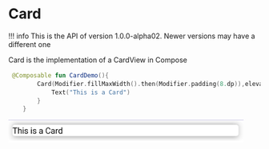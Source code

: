 # Card

!!! info
    This is the API of version 1.0.0-alpha02. Newer versions may have a different one

Card is the implementation of a CardView in Compose

```kotlin
 @Composable fun CardDemo(){
        Card(Modifier.fillMaxWidth().then(Modifier.padding(8.dp)),elevation = 8.dp){
            Text("This is a Card")
        }
    }
```

<p align="left">
  <img src ="../../images/material/card/carddemo.png"  />
</p>